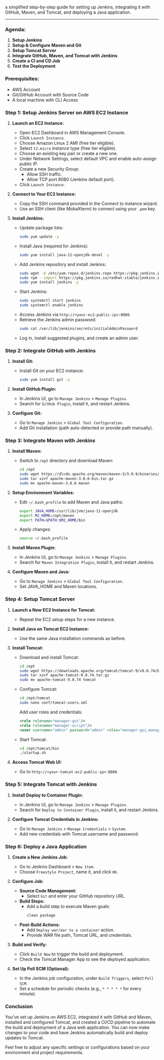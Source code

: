  a simplified step-by-step guide for setting up Jenkins,
integrating it with GitHub, Maven, and Tomcat, and deploying a Java application.

---

### **Agenda:**

1. **Setup Jenkins**
2. **Setup & Configure Maven and Git**
3. **Setup Tomcat Server**
4. **Integrate GitHub, Maven, and Tomcat with Jenkins**
5. **Create a CI and CD Job**
6. **Test the Deployment**

### **Prerequisites:**

- AWS Account
- Git/GitHub Account with Source Code
- A local machine with CLI Access

### **Step 1: Setup Jenkins Server on AWS EC2 Instance**

1. **Launch an EC2 Instance:**
   - Open EC2 Dashboard in AWS Management Console.
   - Click `Launch Instance`.
   - Choose Amazon Linux 2 AMI (free tier eligible).
   - Select `t2.micro` instance type (free tier eligible).
   - Choose an existing key pair or create a new one.
   - Under Network Settings, select default VPC and enable auto-assign public IP.
   - Create a new Security Group:
     - Allow SSH traffic.
     - Allow TCP port 8080 (Jenkins default port).
   - Click `Launch Instance`.

2. **Connect to Your EC2 Instance:**
   - Copy the SSH command provided in the Connect to instance wizard.
   - Use an SSH client (like MobaXterm) to connect using your `.pem` key.

3. **Install Jenkins:**
   - Update package lists:
     ```bash
     sudo yum update -y
     ```
   - Install Java (required for Jenkins):
     ```bash
     sudo yum install java-11-openjdk-devel -y
     ```
   - Add Jenkins repository and install Jenkins:
     ```bash
     sudo wget -O /etc/yum.repos.d/jenkins.repo https://pkg.jenkins.io/redhat-stable/jenkins.repo
     sudo rpm --import https://pkg.jenkins.io/redhat-stable/jenkins.io.key
     sudo yum install jenkins -y
     ```
   - Start Jenkins:
     ```bash
     sudo systemctl start jenkins
     sudo systemctl enable jenkins
     ```
   - Access Jenkins via `http://<your-ec2-public-ip>:8080`.
   - Retrieve the Jenkins admin password:
     ```bash
     sudo cat /var/lib/jenkins/secrets/initialAdminPassword
     ```
   - Log in, install suggested plugins, and create an admin user.

### **Step 2: Integrate GitHub with Jenkins**

1. **Install Git:**
   - Install Git on your EC2 instance:
     ```bash
     sudo yum install git -y
     ```

2. **Install GitHub Plugin:**
   - In Jenkins UI, go to `Manage Jenkins` > `Manage Plugins`.
   - Search for `GitHub Plugin`, install it, and restart Jenkins.

3. **Configure Git:**
   - Go to `Manage Jenkins` > `Global Tool Configuration`.
   - Add Git installation (path auto-detected or provide path manually).

### **Step 3: Integrate Maven with Jenkins**

1. **Install Maven:**
   - Switch to `/opt` directory and download Maven:
     ```bash
     cd /opt
     sudo wget https://dlcdn.apache.org/maven/maven-3/3.9.9/binaries/apache-maven-3.9.9-bin.tar.gz
     sudo tar xzvf apache-maven-3.8.6-bin.tar.gz
     sudo mv apache-maven-3.8.6 maven
     ```

2. **Setup Environment Variables:**
   - Edit `~/.bash_profile` to add Maven and Java paths:
     ```bash
     export JAVA_HOME=/usr/lib/jvm/java-11-openjdk
     export M2_HOME=/opt/maven
     export PATH=$PATH:$M2_HOME/bin
     ```
   - Apply changes:
     ```bash
     source ~/.bash_profile
     ```

3. **Install Maven Plugin:**
   - In Jenkins UI, go to `Manage Jenkins` > `Manage Plugins`.
   - Search for `Maven Integration Plugin`, install it, and restart Jenkins.

4. **Configure Maven and Java:**
   - Go to `Manage Jenkins` > `Global Tool Configuration`.
   - Set JAVA_HOME and Maven locations.

### **Step 4: Setup Tomcat Server**

1. **Launch a New EC2 Instance for Tomcat:**
   - Repeat the EC2 setup steps for a new instance.

2. **Install Java on Tomcat EC2 Instance:**
   - Use the same Java installation commands as before.

3. **Install Tomcat:**
   - Download and install Tomcat:
     ```bash
     cd /opt
     sudo wget https://downloads.apache.org/tomcat/tomcat-9/v9.0.74/bin/apache-tomcat-9.0.74.tar.gz
     sudo tar xzvf apache-tomcat-9.0.74.tar.gz
     sudo mv apache-tomcat-9.0.74 tomcat
     ```
   - Configure Tomcat:
     ```bash
     cd /opt/tomcat
     sudo nano conf/tomcat-users.xml
     ```
     Add user roles and credentials:
     ```xml
     <role rolename="manager-gui"/>
     <role rolename="manager-script"/>
     <user username="admin" password="admin" roles="manager-gui,manager-script"/>
     ```
   - Start Tomcat:
     ```bash
     cd /opt/tomcat/bin
     ./startup.sh
     ```

4. **Access Tomcat Web UI:**
   - Go to `http://<your-tomcat-ec2-public-ip>:8080`.

### **Step 5: Integrate Tomcat with Jenkins**

1. **Install Deploy to Container Plugin:**
   - In Jenkins UI, go to `Manage Jenkins` > `Manage Plugins`.
   - Search for `Deploy to Container Plugin`, install it, and restart Jenkins.

2. **Configure Tomcat Credentials in Jenkins:**
   - Go to `Manage Jenkins` > `Manage Credentials` > `System`.
   - Add new credentials with Tomcat username and password.

### **Step 6: Deploy a Java Application**

1. **Create a New Jenkins Job:**
   - Go to Jenkins Dashboard > `New Item`.
   - Choose `Freestyle Project`, name it, and click `OK`.

2. **Configure Job:**
   - **Source Code Management:**
     - Select `Git` and enter your GitHub repository URL.
   - **Build Steps:**
     - Add a build step to execute Maven goals:
       ```bash
       clean package
       ```
   - **Post-Build Actions:**
     - Add `Deploy war/ear to a container` action.
     - Provide WAR file path, Tomcat URL, and credentials.

3. **Build and Verify:**
   - Click `Build Now` to trigger the build and deployment.
   - Check the Tomcat Manager App to see the deployed application.

4. **Set Up Poll SCM (Optional):**
   - In the Jenkins job configuration, under `Build Triggers`, select `Poll SCM`.
   - Set a schedule for periodic checks (e.g., `* * * * *` for every minute).

### **Conclusion**

You’ve set up Jenkins on AWS EC2, integrated it with GitHub and Maven, 
installed and configured Tomcat, and created a CI/CD pipeline to automate the
 build and deployment of a Java web application. You can now make changes to your 
code and have Jenkins automatically build and deploy updates to Tomcat.

Feel free to adjust any specific settings or configurations based on your environment and project requirements.
